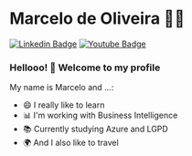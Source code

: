 <!--
### Hi there 👋
**Marcelo391/Marcelo391** is a ✨ _special_ ✨ repository because its `README.md` (this file) appears on your GitHub profile.

Here are some ideas to get you started:

- 🔭 I’m currently working on ...
- 🌱 I’m currently learning ...
- 👯 I’m looking to collaborate on ...
- 🤔 I’m looking for help with ...
- 💬 Ask me about ...
- 📫 How to reach me: ...
- 😄 Pronouns: ...
- ⚡ Fun fact: ...
-->

# Marcelo de Oliveira :man_technologist:

[![Linkedin Badge](https://img.shields.io/badge/-LinkedIn-blue?style=flat-square&logo=Linkedin&logoColor=white&link=https://www.linkedin.com/in/jrmarcelo/)](https://www.linkedin.com/in/jrmarcelo/)
[![Youtube Badge](https://img.shields.io/badge/-YouTube-c14438?style=flat-square&logo=YouTube&logoColor=white&link=https://youtube.com/channel/UCeBcbCHPAIricf9EGm2PQZw/)](https://youtube.com/channel/UCeBcbCHPAIricf9EGm2PQZw/)

### Hellooo! 👋 Welcome to my profile

My name is Marcelo and ...:

 - 😄 I really like to learn
 - 📊 I'm working with Business Intelligence
 - 📚 Currently studying Azure and LGPD
 - 🌍 And I also like to travel
